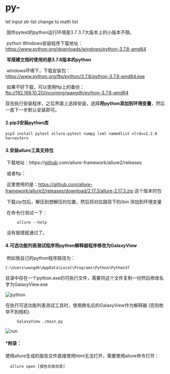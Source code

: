 # py-
let input str list change to math list

​		固件pytest的python运行环境是3.7   3.7大版本上的小版本不限。

​        python Windows安装程序下载地址：https://www.python.org/downloads/windows/python-3.7.8-amd64

​        **写搭建文档时使用的是3.7.8版本的python**

​        windows环境下，下载安装包：https://www.python.org/ftp/python/3.7.8/python-3.7.8-amd64.exe

​         如果不好下载，可以使用ftp上的备份：ftp://192.168.10.20/incoming/wangdh/python-3.7.8-amd64

​         双击执行安装程序，之后界面上选择安装，选择**将python添加到环境变量**，然后一直下一步默认安装即可。
#### 2.pip3安装python库

    pip3 install pytest allure-pytest numpy lxml namedlist xlrd==1.2.0 harvesters 



#### 3.安装allure工具支持包 

​         下载地址：https://[github](https://so.csdn.net/so/search?q=github&spm=1001.2101.3001.7020).com/allure-framework/allure2/releases

​          或者ftp：

​          这里使用的是：https://github.com/allure-framework/allure2/releases/download/2.17.3/allure-2.17.3.zip 这个版本的包

​          下载zip包后，解压到想解压的位置，然后将对应路径下的/bin 添加到环境变量

​           在命令行测试一下： 

    	 allure --help

​           没有报错就通过了。
#### 4.可选功能列表测试程序将python解释器程序修改为GalaxyView

​    例如我自己的python程序路径为：

```shell
C:\Users\wangdh\AppData\Local\Programs\Python\Python37
```

目录中存在一个python.exe的可执行文件，需要将这个文件复制一份然后修改名字为GalaxyView.exe

![python](\pic\python.PNG)

在执行可选功能列表测试工具时，使用换名后的GalaxyView作为解释器 (否则枚举不到相机)

```shell
     GalaxyView ./main.py
```
![run](\pic\run.PNG)





#### *附录：

​          使用allure生成的报告文件直接使用html无法打开，需要使用allure命令打开：

      allure open [报告存放目录]



​    
